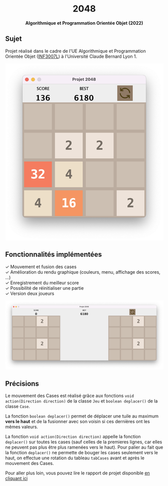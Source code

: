 <div align="center">

# 2048
#### Algorithmique et Programmation Orientée Objet (2022)

</div>

## Sujet

Projet réalisé dans le cadre de l'UE Algorithmique et Programmation Orientée Objet ([INF3007L](https://offre-de-formations.univ-lyon1.fr/ue-295-12%2Falgorithmique-et-programmation-orientee-objet.html)) à l'Université Claude Bernard Lyon 1.  

<div align="center">

![solo demo](./img/solo.png)

</div>

## Fonctionnalités implémentées

✓ Mouvement et fusion des cases  
✓ Amélioration du rendu graphique (couleurs, menu, affichage des scores, ...)  
✓ Enregistrement du meilleur score  
✓ Possibilité de réinitialiser une partie  
✓ Version deux joueurs

<div align="center">

![duo demo](./img/duo.png)

</div>

## Précisions
Le mouvement des Cases est réalisé grâce aux fonctions `void action(Direction direction)` de la classe `Jeu` et `boolean deplacer()` de la classe `Case`.

La fonction `boolean deplacer()` permet de déplacer une tuile au maximum **vers le haut** et de la fusionner avec son voisin si ces dernières ont les mêmes valeurs. 

La fonction `void action(Direction direction)` appelle la fonction `deplacer()` sur toutes les cases (sauf celles de la premieres lignes, car elles ne peuvent pas plus être plus ramenées vers le haut). Pour palier au fait que la fonction `deplacer()` ne permette de bouger les cases seulement vers le haut, on effectue une rotation du tableau `tabCases` avant et après le mouvement des Cases.

Pour aller plus loin, vous pouvez lire le rapport de projet disponible [en cliquant ici](https://github.com/RhesusP/LIFAP7-2048-game/blob/master/Rapport%20de%20projet%20LIFAP7.pdf)
